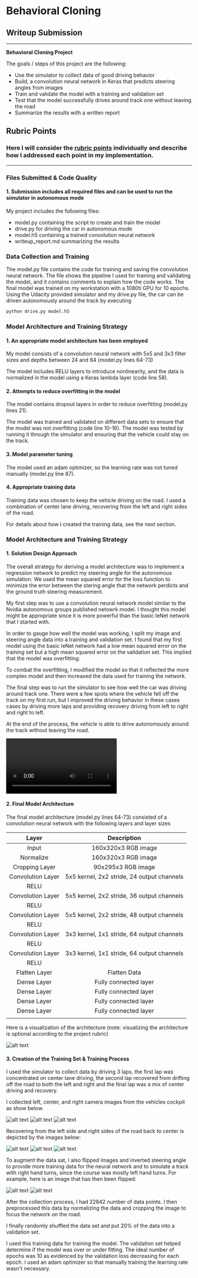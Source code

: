 # **Behavioral Cloning** 

## Writeup Submission


---

**Behavioral Cloning Project**

The goals / steps of this project are the following:
* Use the simulator to collect data of good driving behavior
* Build, a convolution neural network in Keras that predicts steering angles from images
* Train and validate the model with a training and validation set
* Test that the model successfully drives around track one without leaving the road
* Summarize the results with a written report


[//]: # (Image References)

[image1]: ./examples/nvidia_model.png "Model Visualization"
[image2]: ./examples/recovery_right.png "Recovery Image"
[image3]: ./examples/recovery_left.png "Recovery Image"
[image4]: ./examples/recovery_bridge.png "Recovery Image"
[image5]: ./examples/normal.png "Normal Image"
[image6]: ./examples/flipped.png "Flipped Image"
[image7]: ./examples/left_view.png "Left Camera Image"
[image8]: ./examples/center_view.png "Center Camera Image"
[image9]: ./examples/right_view.png "Right Camera Image"
[image10]: ./video.mp4 "video"

## Rubric Points
### Here I will consider the [rubric points](https://review.udacity.com/#!/rubrics/432/view) individually and describe how I addressed each point in my implementation.  

---
### Files Submitted & Code Quality

#### 1. Submission includes all required files and can be used to run the simulator in autonomous mode

My project includes the following files:
* model.py containing the script to create and train the model
* drive.py for driving the car in autonomous mode
* model.h5 containing a trained convolution neural network 
* writeup_report.md summarizing the results

### Data Collection and Training

The model.py file contains the code for training and saving the convolution neural network. The file shows the pipeline I used for training and validating the model, and it contains comments to explain how the code works.  The final model was trained on my workstation with a 1080ti GPU for 10 epochs. Using the Udacity provided simulator and my drive.py file, the car can be driven autonomously around the track by executing 
```sh
python drive.py model.h5
```
### Model Architecture and Training Strategy

#### 1. An appropriate model architecture has been employed

My model consists of a convolution neural network with 5x5 and 3x3 filter sizes and depths between 24 and 64 (model.py lines 64-73) 

The model includes RELU layers to introduce nonlinearity, and the data is normalized in the model using a Keras lambda layer (code line 58). 

#### 2. Attempts to reduce overfitting in the model

The model contains dropout layers in order to reduce overfitting (model.py lines 21). 

The model was trained and validated on different data sets to ensure that the model was not overfitting (code line 10-16). The model was tested by running it through the simulator and ensuring that the vehicle could stay on the track.

#### 3. Model parameter tuning

The model used an adam optimizer, so the learning rate was not tuned manually (model.py line 87).

#### 4. Appropriate training data

Training data was chosen to keep the vehicle driving on the road. I used a combination of center lane driving, recovering from the left and right sides of the road.

For details about how I created the training data, see the next section. 

### Model Architecture and Training Strategy

#### 1. Solution Design Approach

The overall strategy for deriving a model architecture was to implement a regression network to predict my steering angle for the autonomous simulation.  We used the mean squared error for the loss function to minimize the error between the stering angle that the network perdicts and the ground truth steering measurement.

My first step was to use a convolution neural network model similar to the Nvidia autonomous groups published netowrk model.  I thought this model might be appropriate since it is more powerful than the basic leNet network that I started with.

In order to gauge how well the model was working, I split my image and steering angle data into a training and validation set. I found that my first model using the basic leNet network had a low mean squared error on the training set but a high mean squared error on the validation set. This implied that the model was overfitting. 

To combat the overfitting, I modified the model so that it reflected the more complex model and then increased the data used for training the network.

The final step was to run the simulator to see how well the car was driving around track one. There were a few spots where the vehicle fell off the track on my first run, but I improved the driving behavior in these cases cases by driving more laps and providing recovery driving from left to right and right to left.

At the end of the process, the vehicle is able to drive autonomously around the track without leaving the road.

![Video Link][image10]

#### 2. Final Model Architecture

The final model architecture (model.py lines 64-73) consisted of a convolution neural network with the following layers and layer sizes 


| Layer         		|     Description	        					| 
|:---------------------:|:---------------------------------------------:|  
| Input         		| 160x320x3 RGB image 						    |
| Normalize        		| 160x320x3 RGB image 						    |
| Cropping Layer   		| 90x295x3 RGB image 						    |
| Convolution Layer     | 5x5 kernel, 2x2 stride, 24 output channels 	|
| RELU					|												|
| Convolution Layer     | 5x5 kernel, 2x2 stride, 36 output channels 	|
| RELU					|												|
| Convolution Layer     | 5x5 kernel, 2x2 stride, 48 output channels 	|
| RELU					|												|
| Convolution Layer     | 3x3 kernel, 1x1 stride, 64 output channels	|
| RELU					|												|
| Convolution Layer    	| 3x3 kernel, 1x1 stride, 64 output channels	|
| RELU					| 												|
| Flatten Layer			| Flatten Data         							|
| Dense Layer     		| Fully connected layer							|
| Dense	Layer           | Fully connected layer	       					|
| Dense	Layer           | Fully connected layer							|
| Dense	Layer           | Fully connected layer 						|
|						|												|
 

Here is a visualization of the architecture (note: visualizing the architecture is optional according to the project rubric)

![alt text][image1]

#### 3. Creation of the Training Set & Training Process

I used the simulator to collect data by driving 3 laps, the first lap was concentrated on center lane driving, the second lap recovered from drifting off the road to both the left and right and the final lap was a mix of center driving and recovery. 

I collected left, center, and right camera images from the vehicles cockpit as show below.

![alt text][image7]
![alt text][image8]
![alt text][image9]


Recovering from the left side and right sides of the road back to center is depicted by the images below:

![alt text][image2]
![alt text][image3]
![alt text][image4]


To augment the data sat, I also flipped images and inverted steering angle to provide more training data for the neural network and to simulate a track with right hand turns, since the course was mostly left hand turns. For example, here is an image that has then been flipped:

![alt text][image5]
![alt text][image6]

After the collection process, I had 22842 number of data points. I then preprocessed this data by normalizing the data and cropping the image to focus the network on the road.

I finally randomly shuffled the data set and put 20% of the data into a validation set. 

I used this training data for training the model. The validation set helped determine if the model was over or under fitting. The ideal number of epochs was 10 as evidenced by the validation loss decreasing for each epoch. I used an adam optimizer so that manually training the learning rate wasn't necessary.
